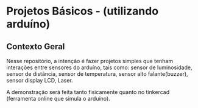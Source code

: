 # Projetos Básicos - (utilizando arduíno)

## Contexto Geral
Nesse repositório, a intenção é fazer projetos simples que tenham interações entre sensores do arduíno, tais como: sensor de luminosidade, sensor de distância, sensor de temperatura, sensor alto falante(buzzer), sensor display LCD, Laser.

A demonstração será feita tanto fisicamente quanto no tinkercad (ferramenta online que simula o arduíno).
